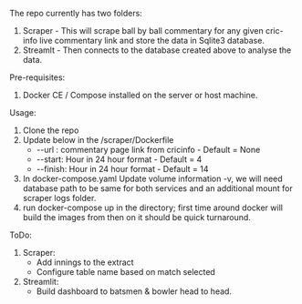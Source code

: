 The repo currently has two folders:
1. Scraper - This will scrape ball by ball commentary for any given cric-info live commentary link and store the data in Sqlite3 database.
2. Streamlt - Then connects to the database created above to analyse the data.

Pre-requisites:
1. Docker CE / Compose installed on the server or host machine.

Usage:
1. Clone the repo
2. Update below in the /scraper/Dockerfile
    * --url : commentary page link from cricinfo - Default = None
    * --start: Hour in 24 hour format  - Default = 4
    * --finish: Hour in 24 hour format - Default = 14
3. In docker-compose.yaml
    Update volume information -v, we will need database path to be same for both services and an additional mount for scraper logs folder.
4. run docker-compose up in the directory; first time around docker will build the images from then on it should be quick turnaround.

ToDo:
1. Scraper:
    * Add innings to the extract
    * Configure table name based on match selected
2. Streamlit:
    * Build dashboard to batsmen & bowler head to head.

